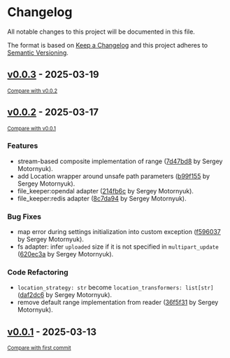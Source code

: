 # Changelog

All notable changes to this project will be documented in this file.

The format is based on [Keep a Changelog](http://keepachangelog.com/en/1.0.0/)
and this project adheres to [Semantic Versioning](http://semver.org/spec/v2.0.0.html).

<!-- insertion marker -->
## [v0.0.3](https://github.com/DataShades/file-keeper/releases/tag/v0.0.3) - 2025-03-19

<small>[Compare with v0.0.2](https://github.com/DataShades/file-keeper/compare/v0.0.2...v0.0.3)</small>

## [v0.0.2](https://github.com/DataShades/file-keeper/releases/tag/v0.0.2) - 2025-03-17

<small>[Compare with v0.0.1](https://github.com/DataShades/file-keeper/compare/v0.0.1...v0.0.2)</small>

### Features

- stream-based composite implementation of range ([7d47bd8](https://github.com/DataShades/file-keeper/commit/7d47bd836c106ce4f4cfa592f54edaca1020b301) by Sergey Motornyuk).
- add Location wrapper around unsafe path parameters ([b99f155](https://github.com/DataShades/file-keeper/commit/b99f155f4db79fc6a177d65d5c43b57d65cfe756) by Sergey Motornyuk).
- file_keeper:opendal adapter ([214fb6c](https://github.com/DataShades/file-keeper/commit/214fb6c1b587648371b622b2537ef6ff63fd5181) by Sergey Motornyuk).
- file_keeper:redis adapter ([8c7da94](https://github.com/DataShades/file-keeper/commit/8c7da94042c2be5947781683cd9c02a7fca6f03f) by Sergey Motornyuk).

### Bug Fixes

- map error during settings initialization into custom exception ([f596037](https://github.com/DataShades/file-keeper/commit/f59603787c634d060a854b4bbf0b86451ffeaea5) by Sergey Motornyuk).
- fs adapter: infer `uploaded` size if it is not specified in `multipart_update` ([620ec3a](https://github.com/DataShades/file-keeper/commit/620ec3a16a18fe2101b98d634cc9815ec93bf20c) by Sergey Motornyuk).

### Code Refactoring

- `location_strategy: str` become `location_transformers: list[str]` ([daf2dc6](https://github.com/DataShades/file-keeper/commit/daf2dc6155b273815d198a7abf4cde6983f7855d) by Sergey Motornyuk).
- remove default range implementation from reader ([36f5f31](https://github.com/DataShades/file-keeper/commit/36f5f31da0d6791d82d20d8ea276140c59b578d0) by Sergey Motornyuk).

## [v0.0.1](https://github.com/DataShades/file-keeper/releases/tag/v0.0.1) - 2025-03-13

<small>[Compare with first commit](https://github.com/DataShades/file-keeper/compare/413e1fcaac8423a278f94a3c78e299ee2d89d7e6...v0.0.1)</small>

